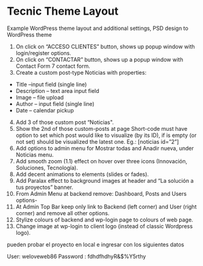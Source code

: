 # Tecnic Theme Layout

Example WordPress theme layout and additional settings, PSD design to WordPress theme

1. On click on “ACCESO CLIENTES” button, shows up popup window with login/register options.
2. On click on “CONTACTAR” button, shows up a popup window with Contact Form 7 contact form.
3. Create a custom post-type Noticias with properties:
- Title –input field (single line)
- Description – text area input field
- Image – file upload
- Author – input field (single line)
- Date – calendar pickup
4. Add 3 of those custom post “Noticias".
5. Show the 2nd of those custom-posts at page Short-code must have option to set which post would like to visualize (by its ID), if is empty (or not set) should be visualized the latest one. Eg.: [noticias id=”2”]
6. Add options to admin menu for Mostrar todas and Anadir nueva, under Noticias menu.
7. Add smooth zoom (1.1) effect on hover over three icons (Innovación, Soluciones, Tecnología).
8. Add decent animations to elements (slides or fades).
9. Add Paralax effect to background images at header and “La solución a tus proyectos” banner.
10. From Admin Menu at backend remove: Dashboard, Posts and Users options-
11. At Admin Top Bar keep only link to Backend (left corner) and User (right corner) and remove all other options.
12. Stylize colours of backend and wp-login page to colours of web page.
13. Change image at wp-login to client logo (instead of classic Wordpress logo).


pueden probar el proyecto en local e ingresar con los siguientes datos

User: weloveweb86
Password : fdhdfhdhyR&$%Y5rthy


